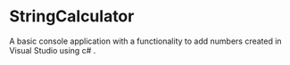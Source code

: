 # StringCalculator
A basic console application with a functionality to add numbers created in Visual Studio using c# .
